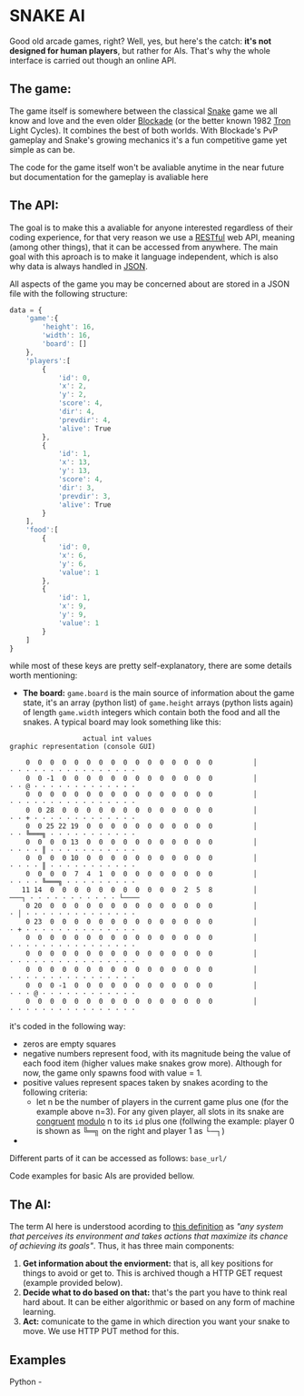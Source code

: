 # SNAKE AI
Good old arcade games, right? 
Well, yes, but here's the catch: **it's not designed for human players**, but rather for AIs. That's why the whole interface is carried out though an online API.


## The game:
The game itself is somewhere between the classical [Snake](https://en.wikipedia.org/wiki/Snake_(video_game_genre)) game we all know and love and the even older [Blockade](https://en.wikipedia.org/wiki/Blockade_(video_game)) (or the better known 1982 [Tron](https://en.wikipedia.org/wiki/Tron_(video_game)) Light Cycles). It combines the best of both worlds. With Blockade's PvP gameplay and Snake's growing mechanics it's a fun competitive game yet simple as can be.

The code for the game itself won't be avaliable anytime in the near future but documentation for the gameplay is avaliable here

## The API:
The goal is to make this a avaliable for anyone interested regardless of their coding experience, for that very reason we use a [RESTful](https://en.wikipedia.org/wiki/Representational_state_transfer) web API, meaning (among other things), that it can be accessed from anywhere. The main goal with this aproach is to make it language independent, which is also why data is always handled in [JSON](https://en.wikipedia.org/wiki/JSON).

All aspects of the game you may be concerned about are stored in a JSON file with the following structure:

```javascript
data = {
    'game':{
        'height': 16, 
        'width': 16,  
        'board': []   
    },
    'players':[
        {
            'id': 0,
            'x': 2,       
            'y': 2,       
            'score': 4,   
            'dir': 4,     
            'prevdir': 4, 
            'alive': True 
        },
        {
            'id': 1,
            'x': 13,      
            'y': 13,      
            'score': 4,   
            'dir': 3,     
            'prevdir': 3, 
            'alive': True 
        }
    ],
    'food':[
        {
            'id': 0,
            'x': 6,
            'y': 6,
            'value': 1
        },
        {
            'id': 1,    
            'x': 9,
            'y': 9,
            'value': 1 
        }
    ]
}
```

while most of these keys are pretty self-explanatory, there are some details worth mentioning:
* **The board:** `game.board` is the main source of information about the game state, it's an array (python list) of `game.height` arrays (python lists again) of length `game.width` integers which contain both the food and all the snakes. A typical board may look something like this:
```
                  actual int values                                 graphic representation (console GUI)

    0  0  0  0  0  0  0  0  0  0  0  0  0  0  0  0          │         · · · · · · · · · · · · · · · · 
    0  0 -1  0  0  0  0  0  0  0  0  0  0  0  0  0          │         · · @ · · · · · · · · · · · · · 
    0  0  0  0  0  0  0  0  0  0  0  0  0  0  0  0          │         · · · · · · · · · · · · · · · · 
    0  0 28  0  0  0  0  0  0  0  0  0  0  0  0  0          │         · · + · · · · · · · · · · · · · 
    0  0 25 22 19  0  0  0  0  0  0  0  0  0  0  0          │         · · ╚═══╗ · · · · · · · · · · · 
    0  0  0  0 13  0  0  0  0  0  0  0  0  0  0  0          │         · · · · ║ · · · · · · · · · · · 
    0  0  0  0 10  0  0  0  0  0  0  0  0  0  0  0          │         · · · · ║ · · · · · · · · · · · 
    0  0  0  0  7  4  1  0  0  0  0  0  0  0  0  0          │         · · · · ╚═══╗ · · · · · · · · · 
   11 14  0  0  0  0  0  0  0  0  0  0  0  2  5  8          │        ───┐ · · · · · · · · · · · └──── 
    0 20  0  0  0  0  0  0  0  0  0  0  0  0  0  0          │         · │ · · · · · · · · · · · · · · 
    0 23  0  0  0  0  0  0  0  0  0  0  0  0  0  0          │         · + · · · · · · · · · · · · · · 
    0  0  0  0  0  0  0  0  0  0  0  0  0  0  0  0          │         · · · · · · · · · · · · · · · · 
    0  0  0  0  0  0  0  0  0  0  0  0  0  0  0  0          │         · · · · · · · · · · · · · · · · 
    0  0  0  0  0  0  0  0  0  0  0  0  0  0  0  0          │         · · · · · · · · · · · · · · · · 
    0  0  0 -1  0  0  0  0  0  0  0  0  0  0  0  0          │         · · · @ · · · · · · · · · · · · 
    0  0  0  0  0  0  0  0  0  0  0  0  0  0  0  0          │         · · · · · · · · · · · · · · · · 
```
it's coded in the following way:
  * zeros are empty squares
  * negative numbers represent food, with its magnitude being the value of each food item (higher values make snakes grow more). Although for now, the game only spawns food with value = 1.
  * positive values represent spaces taken by snakes acording to the following criteria:
    * let n be the number of players in the current game plus one (for the example above n=3). For any given player, all slots in its snake are [congruent](https://en.wikipedia.org/wiki/Modular_arithmetic#Congruence) [modulo](https://en.wikipedia.org/wiki/Modular_arithmetic#Congruence) n to its `id` plus one (follwing the example: player 0 is shown as ╚═╗ on the right and player 1 as └─┐)
* 

Different parts of it can be accessed as follows:
`base_url/`

Code examples for basic AIs are provided bellow.

## The AI:
The term AI here is understood acording to [this definition](https://en.wikipedia.org/wiki/Artificial_intelligence#:~:text=Leading%20AI%20textbooks%20define%20the%20field%20as%20the%20study%20of%20%22intelligent%20agents%22%3A%20any%20system%20that%20perceives%20its%20environment%20and%20takes%20actions%20that%20maximize%20its%20chance%20of%20achieving%20its%20goals.) as *"any system that perceives its environment and takes actions that maximize its chance of achieving its goals"*. Thus, it has three main components:

1. **Get information about the enviorment:** that is, all key positions for things to avoid or get to. This is archived though a HTTP GET request (example provided below).
2. **Decide what to do based on that:** that's the part you have to think real hard about. It can be either algorithmic or based on any form of machine learning.
3. **Act:** comunicate to the game in which direction you want your snake to move. We use HTTP PUT method for this.

## Examples

Python - 

